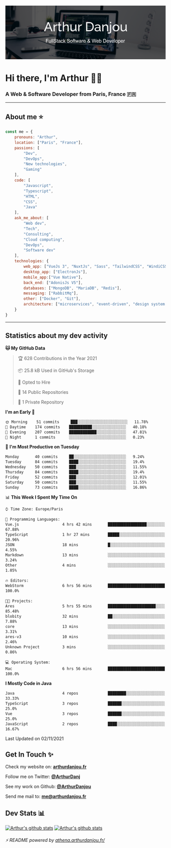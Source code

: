 ![Banner](./assets/Banner.png)

# Hi there, I'm Arthur 🙋‍♂️
### A Web & Software Developer from Paris, France 🇫🇷

---
## About me ⭐

```javascript
const me = {
    pronouns: "Arthur", 
    location: ["Paris", "France"],
    passions: [
        "Dev", 
        "DevOps", 
        "New technologies",
        "Gaming"
    ],
    code: [
        "Javascript", 
        "Typescript", 
        "HTML", 
        "CSS", 
        "Java"
    ],
    ask_me_about: [
        "Web dev", 
        "Tech", 
        "Consulting", 
        "Cloud computing", 
        "DevOps",
        "Software dev"
    ],
    technologies: {
        web_app: ["VueJs 3", "NuxtJs", "Sass", "TailwindCSS", "WindiCSS"],
        desktop_app: ["ElectronJs"],
        mobile_app:["Vue Native"],
        back_end: ["AdonisJs V5"],
        databases: ["MongoDB", "MariaDB", "Redis"],
        messaging: ["RabbitMq"],
        other: ["Docker", "Git"],
        architecture: ["microservices", "event-driven", "design system pattern"]
    }
}
```
---

## Statistics about my dev activity

<!--START_SECTION:waka-->
**🐱 My GitHub Data** 

> 🏆 628 Contributions in the Year 2021
 > 
> 📦 25.8 kB Used in GitHub's Storage 
 > 
> 💼 Opted to Hire
 > 
> 📜 14 Public Repositories 
 > 
> 🔑 1 Private Repository 
 > 
**I'm an Early 🐤** 

```text
🌞 Morning    51 commits     ███░░░░░░░░░░░░░░░░░░░░░░   11.78% 
🌆 Daytime    174 commits    ██████████░░░░░░░░░░░░░░░   40.18% 
🌃 Evening    207 commits    ████████████░░░░░░░░░░░░░   47.81% 
🌙 Night      1 commits      ░░░░░░░░░░░░░░░░░░░░░░░░░   0.23%

```
📅 **I'm Most Productive on Tuesday** 

```text
Monday       40 commits     ██░░░░░░░░░░░░░░░░░░░░░░░   9.24% 
Tuesday      84 commits     ████░░░░░░░░░░░░░░░░░░░░░   19.4% 
Wednesday    50 commits     ███░░░░░░░░░░░░░░░░░░░░░░   11.55% 
Thursday     84 commits     ████░░░░░░░░░░░░░░░░░░░░░   19.4% 
Friday       52 commits     ███░░░░░░░░░░░░░░░░░░░░░░   12.01% 
Saturday     50 commits     ███░░░░░░░░░░░░░░░░░░░░░░   11.55% 
Sunday       73 commits     ████░░░░░░░░░░░░░░░░░░░░░   16.86%

```


📊 **This Week I Spent My Time On** 

```text
⌚︎ Time Zone: Europe/Paris

💬 Programming Languages: 
Vue.js                   4 hrs 42 mins       █████████████████░░░░░░░░   67.88% 
TypeScript               1 hr 27 mins        █████░░░░░░░░░░░░░░░░░░░░   20.96% 
JSON                     18 mins             █░░░░░░░░░░░░░░░░░░░░░░░░   4.55% 
Markdown                 13 mins             ░░░░░░░░░░░░░░░░░░░░░░░░░   3.24% 
Other                    4 mins              ░░░░░░░░░░░░░░░░░░░░░░░░░   1.05%

🔥 Editors: 
WebStorm                 6 hrs 56 mins       █████████████████████████   100.0%

🐱‍💻 Projects: 
Ares                     5 hrs 55 mins       █████████████████████░░░░   85.48% 
blobity                  32 mins             ██░░░░░░░░░░░░░░░░░░░░░░░   7.88% 
core                     13 mins             ░░░░░░░░░░░░░░░░░░░░░░░░░   3.31% 
ares-v3                  10 mins             ░░░░░░░░░░░░░░░░░░░░░░░░░   2.46% 
Unknown Project          3 mins              ░░░░░░░░░░░░░░░░░░░░░░░░░   0.86%

💻 Operating System: 
Mac                      6 hrs 56 mins       █████████████████████████   100.0%

```

**I Mostly Code in Java** 

```text
Java                     4 repos             ████████░░░░░░░░░░░░░░░░░   33.33% 
TypeScript               3 repos             ██████░░░░░░░░░░░░░░░░░░░   25.0% 
Vue                      3 repos             ██████░░░░░░░░░░░░░░░░░░░   25.0% 
JavaScript               2 repos             ████░░░░░░░░░░░░░░░░░░░░░   16.67%

```



 Last Updated on 02/11/2021
<!--END_SECTION:waka-->

## Get In Touch ✨
Check my website on: [**arthurdanjou.fr**](https://arthurdanjou.fr)

Follow me on Twitter: [**@ArthurDanj**](https://twitter.com/ArthurDanj)

See my work on Github: [**@ArthurDanjou**](https://github.com/ArthurDanjou)

Send me mail to: [**me@arthurdanjou.fr**](mailto:me@arthurdanjou.fr)

## Dev Stats 📊

[![Arthur's github stats](https://github-readme-stats.vercel.app/api?count_private=true&show_icons=true&theme=dracula&username=arthurdanjou)](https://github.com/anuraghazra/github-readme-stats)
[![Arthur's github stats](https://github-readme-stats.vercel.app/api/top-langs/?count_private=true&show_icons=true&theme=dracula&username=arthurdanjou&layout=compact)](https://github.com/anuraghazra/github-readme-stats)

###### ⚡ README powered by [athena.arthurdanjou.fr/](https://athena.arthurdanjou.fr)
